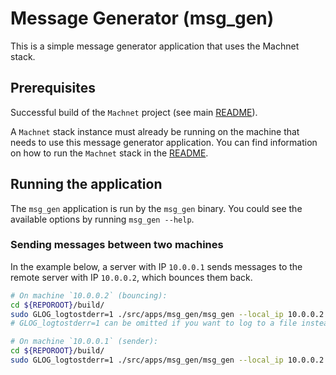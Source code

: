 # Message Generator (msg_gen)

This is a simple message generator application that uses the Machnet stack.

## Prerequisites

Successful build of the `Machnet` project (see main [README](../../../README.md)).

A `Machnet` stack instance must already be running on the machine that needs to use this
message generator application. You can find information on how to run the
`Machnet` stack in the [README](../machnet/README.md).


## Running the application

The `msg_gen` application is run by the `msg_gen` binary. You could see the
available options by running `msg_gen --help`.

### Sending messages between two machines

In the example below, a server with IP `10.0.0.1` sends messages to the remote
server with IP `10.0.0.2`, which bounces them back.

```bash
# On machine `10.0.0.2` (bouncing):
cd ${REPOROOT}/build/
sudo GLOG_logtostderr=1 ./src/apps/msg_gen/msg_gen --local_ip 10.0.0.2
# GLOG_logtostderr=1 can be omitted if you want to log to a file instead of stderr.

# On machine `10.0.0.1` (sender):
cd ${REPOROOT}/build/
sudo GLOG_logtostderr=1 ./src/apps/msg_gen/msg_gen --local_ip 10.0.0.2 --remote_ip 10.0.0.1

```

